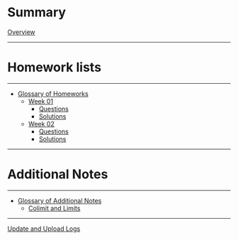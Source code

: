 # Summary
[Overview](./home.md)

---
# Homework lists
---
- [Glossary of Homeworks](./hw/gloss_hw.md)
    - [Week 01](./hw/week_01/home.md)
        - [Questions](./hw/week_01/qtns.md)
        - [Solutions](./hw/week_01/sltn.md)
    - [Week 02](./hw/week_02/home.md)
        - [Questions](./hw/week_02/qtns.md)
        - [Solutions]()
    <!-- - [Week 03]()
        - [Questions]()
        - [Solutions]() -->
    <!-- - [Week 04]()
        - [Questions]()
        - [Solutions]()
    - [Week 05]()
        - [Questions]()
        - [Solutions]()
    - [Week 06]()
        - [Questions]()
        - [Solutions]()
    - [Week 07]()
        - [Questions]()
        - [Solutions]()
    - [Week 08]()
        - [Questions]()
        - [Solutions]()
    - [Week 09]()
        - [Questions]()
        - [Solutions]()
    - [Week 10]()
        - [Questions]()
        - [Solutions]()
    - [Week 11]()
        - [Questions]()
        - [Solutions]()
    - [Week 12]()
        - [Questions]()
        - [Solutions]()
    - [Week 13]()
        - [Questions]()
        - [Solutions]()
    - [Week 14]()
        - [Questions]()
        - [Solutions]()
    - [Week 15]()
        - [Questions]()
        - [Solutions]()
    - [Week 16]()
        - [Questions]()
        - [Solutions]() -->

---
# Additional Notes
---
- [Glossary of Additional Notes](./notes/files.md)
    - [Colimit and Limits]()
    <!-- - [Colimit and Limits](./notes/colim.md) -->
---

[Update and Upload Logs](./logs.md)
